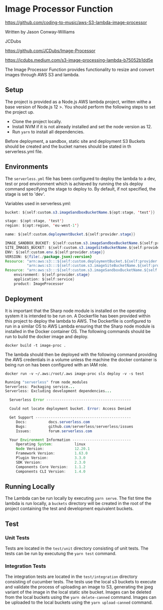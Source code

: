 # Image Processor Function

https://github.com/coding-to-music/aws-S3-lambda-image-processor

Written by Jason Conway-Williams

JCDubs

https://github.com/JCDubs/Image-Processor

https://jcdubs.medium.com/s3-image-processing-lambda-b75052b1dd5e

The Image Processor Function provides functionality to resize and convert images through AWS S3 and lambda.

## Setup

The project is provided as a Node.js AWS lambda project, written withe a base version of Node.js 12 >. You should perform the following steps to set the project up.

- Clone the project locally.
- Install NVM if it is not already installed and set the node version as 12.
- Run `yarn` to install all dependencies.

Before deployment, a sandbox, static site and deployment S3 Buckets should be created and the bucket names should be stated in th serverless.yml file.

## Environments

The `serverless.yml` file has been configured to deploy the lambda to a dev, test or prod environment which is achieved by running the sls deploy command specifying the stage to deploy to. By default, if not specified, the stage is set to 'dev'.

Variables used in serverless.yml:

```java
bucket: ${self:custom.s3.imageSandboxBucketName.${opt:stage, 'test'}}

stage: ${opt:stage, 'test'}
region: ${opt:region, 'eu-west-1'}

name: ${self:custom.deploymentBucket.${self:provider.stage}}

IMAGE_SANDBOX_BUCKET: ${self:custom.s3.imageSandboxBucketName.${self:provider.stage}}
SITE_IMAGES_BUCKET: ${self:custom.s3.imageSiteBucketName.${self:provider.stage}}
ENV: ${self:custom.env.${self:provider.stage}}
VERSION: ${file(./package.json):version}
Resource: "arn:aws:s3:::${self:custom.deploymentBucket.${self:provider.stage}}/\*"
          "arn:aws:s3:::${self:custom.s3.imageSiteBucketName.${self:provider.stage}}/*"
Resource: "arn:aws:s3:::${self:custom.s3.imageSandboxBucketName.${self:provider.stage}}/*"
    environment: ${self:provider.stage}
    application: ${self:service}
    product: ImageProcessor
```

## Deployment

It is important that the Sharp node module is installed on the operating system it is intended to be run on. A Dockerfile has been provided within this project to deploy the lambda to AWS. The Dockerfile is configured to run in a similar OS to AWS Lambda ensuring that the Sharp node module is installed in the Docker container OS. The following commands should be run to build the docker image and deploy.

`docker build -t image-proc .`

The lambda should then be deployed with the following command providing the AWS credentials in a volume unless the machine the docker container is being run on has been configured with an IAM role.

`docker run -v ~/.aws:/root/.aws image-proc sls deploy -v -s test`

```java
Running "serverless" from node_modules
Serverless: Packaging service...
Serverless: Excluding development dependencies...

  Serverless Error ---------------------------------------

  Could not locate deployment bucket. Error: Access Denied

  Get Support --------------------------------------------
     Docs:          docs.serverless.com
     Bugs:          github.com/serverless/serverless/issues
     Issues:        forum.serverless.com

  Your Environment Information ---------------------------
     Operating System:          linux
     Node Version:              12.20.1
     Framework Version:         1.63.0
     Plugin Version:            3.3.0
     SDK Version:               2.3.0
     Components Core Version:   1.1.2
     Components CLI Version:    1.4.0
```

## Running Locally

The Lambda can be run locally by executing `yarn serve`. The fist time the lambda is run locally, a `buckets` directory will be created in the root of the project containing the test and development equivalent buckets.

## Test

### Unit Tests

Tests are located in the `test/unit` directory consisting of unit tests. The tests can be run by executung the `yarn test` command.

### Integration Tests

The integration tests are located in the `test/integration` directory consisting of cucumber tests. The tests use the local s3 buckets to execute and validate the process of uploading an image to S3, generating the jpeg variant of the image in the local static site bucket. Images can be deleted from the local buckets using the `yarn delete-canned` command. Images can be uploaded to the local buckets using the `yarn upload-canned` command.
